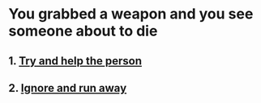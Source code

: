 # You grabbed a weapon and you see someone about to die 
## 1. [Try and help the person](die.md)
## 2. [Ignore and run away](meet-opponent.md)